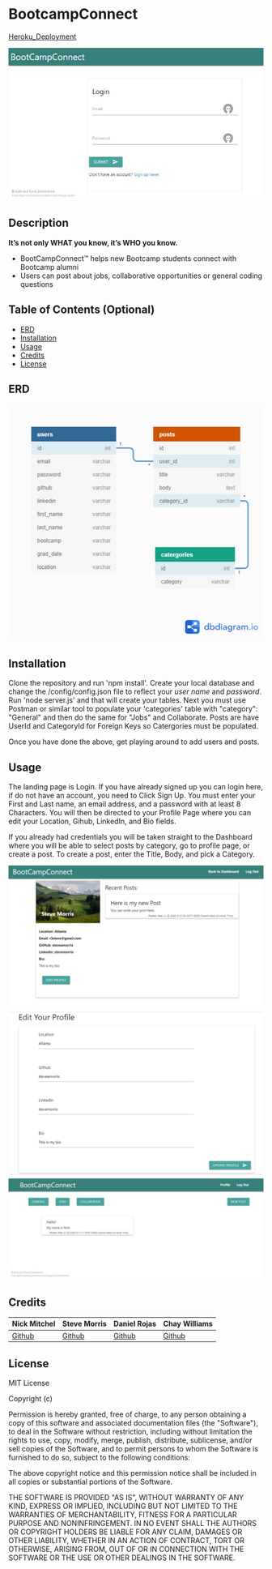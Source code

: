 # BootcampConnect
[Heroku_Deployment](https://git-bootcamp-connect.herokuapp.com/)



![login_screen](/public/Assets/login_page.jpg)

## Description 

**It’s not only WHAT you know, it’s WHO you know.**  

* BootCampConnect™ helps new Bootcamp students connect with Bootcamp alumni
* Users can post about jobs, collaborative opportunities or general coding questions


## Table of Contents (Optional)

* [ERD](#erd)
* [Installation](#installation)
* [Usage](#usage)
* [Credits](#credits)
* [License](#license)



## ERD

![bcc_erd](/public/Assets/BCC.png)

## Installation

Clone the repository and run 'npm install'.  Create your local database and change the /config/config.json file to reflect your _user name_ and _password_.  Run 'node server.js' and that will create your tables.  Next you must use Postman or similar tool to populate your 'categories' table with "category": "General" and then do the same for "Jobs" and Collaborate.  Posts are have UserId and CategoryId for Foreign Keys so Catergories must be populated.

Once you have done the above, get playing around to add users and posts.

## Usage 

The landing page is Login.  If you have already signed up you can login here, if do not have an account, you need to Click Sign Up.  You must enter your First and Last name, an email address, and a password with at least 8 Characters. You will then be directed to your Profile Page where you can edit your Location, Gihub, LinkedIn, and Bio fields.

If you already had credentials you will be taken straight to the Dashboard where you will be able to select posts by category, go to profile page, or create a post.  To create a post, enter the Title, Body, and pick a Category.

![profile_page](/public/Assets/profile_page.png)
![edit_profile](/public/Assets/edit_profile.png)
![dashboard](/public/Assets/dashboard.jpg)

## Credits

Nick Mitchel | Steve Morris | Daniel Rojas | Chay Williams
------------ | ------------- | ------------ | -------------
[Github](https://github.com/nmitchell34) | [Github](https://github.com/steveamorris) | [Github](https://github.com/danieldrojas) | [Github](https://github.com/Chayvw)



## License

MIT License

Copyright (c) 

Permission is hereby granted, free of charge, to any person obtaining a copy
of this software and associated documentation files (the "Software"), to deal
in the Software without restriction, including without limitation the rights
to use, copy, modify, merge, publish, distribute, sublicense, and/or sell
copies of the Software, and to permit persons to whom the Software is
furnished to do so, subject to the following conditions:

The above copyright notice and this permission notice shall be included in all
copies or substantial portions of the Software.

THE SOFTWARE IS PROVIDED "AS IS", WITHOUT WARRANTY OF ANY KIND, EXPRESS OR
IMPLIED, INCLUDING BUT NOT LIMITED TO THE WARRANTIES OF MERCHANTABILITY,
FITNESS FOR A PARTICULAR PURPOSE AND NONINFRINGEMENT. IN NO EVENT SHALL THE
AUTHORS OR COPYRIGHT HOLDERS BE LIABLE FOR ANY CLAIM, DAMAGES OR OTHER
LIABILITY, WHETHER IN AN ACTION OF CONTRACT, TORT OR OTHERWISE, ARISING FROM,
OUT OF OR IN CONNECTION WITH THE SOFTWARE OR THE USE OR OTHER DEALINGS IN THE
SOFTWARE.








